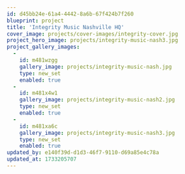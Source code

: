 ```yaml
---
id: d45bb24e-61a4-4442-8a6b-67f424b7f260
blueprint: project
title: 'Integrity Music Nashville HQ'
cover_image: projects/cover-images/integrity-cover.jpg
project_hero_image: projects/integrity-music-nash3.jpg
project_gallery_images:
  -
    id: m481wzgg
    gallery_image: projects/integrity-music-nash.jpg
    type: new_set
    enabled: true
  -
    id: m481x4w1
    gallery_image: projects/integrity-music-nash2.jpg
    type: new_set
    enabled: true
  -
    id: m481xa6c
    gallery_image: projects/integrity-music-nash3.jpg
    type: new_set
    enabled: true
updated_by: e140f39d-d1d3-46f7-9110-d69a85e4c78a
updated_at: 1733205707
---
```


